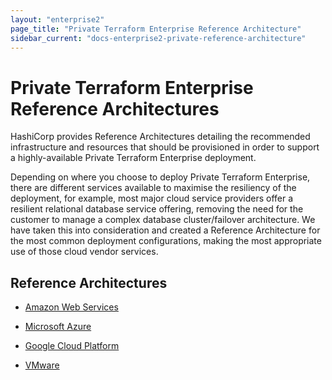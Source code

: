 ```yaml
---
layout: "enterprise2"
page_title: "Private Terraform Enterprise Reference Architecture"
sidebar_current: "docs-enterprise2-private-reference-architecture"
---
```


# Private Terraform Enterprise Reference Architectures

HashiCorp provides Reference Architectures detailing the recommended
infrastructure and resources that should be provisioned in order to
support a highly-available Private Terraform Enterprise deployment.

Depending on where you choose to deploy Private Terraform Enterprise,
there are different services available to maximise the resiliency of
the deployment, for example, most major cloud service providers offer
a resilient relational database service offering, removing the need
for the customer to manage a complex database cluster/failover
architecture. We have taken this into consideration and created a
Reference Architecture for the most common deployment configurations,
making the most appropriate use of those cloud vendor services.

## Reference Architectures

- [Amazon Web Services](./aws-setup-guide.html)

- [Microsoft Azure](./azure-setup-guide.html)

- [Google Cloud Platform](./gcp-setup-guide.html)

- [VMware](./vmware-setup-guide.html)
